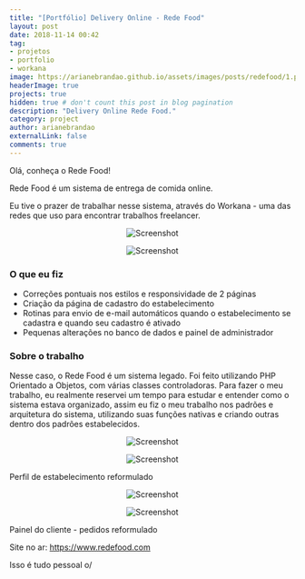 ```yaml
---
title: "[Portfólio] Delivery Online - Rede Food"
layout: post
date: 2018-11-14 00:42
tag:
- projetos
- portfolio
- workana
image: https://arianebrandao.github.io/assets/images/posts/redefood/1.png
headerImage: true
projects: true
hidden: true # don't count this post in blog pagination
description: "Delivery Online Rede Food."
category: project
author: arianebrandao
externalLink: false
comments: true
---
```


Olá, conheça o Rede Food!

Rede Food é um sistema de entrega de comida online.

Eu tive o prazer de trabalhar nesse sistema, através do Workana - uma das redes que uso para encontrar trabalhos freelancer.


<p align="center"><img data-src="{{ site.url }}/assets/images/posts/redefood/2.jpg" class="lazyload" alt="Screenshot" /></p>
<noscript>
	<p align="center"><img src="{{ site.url }}/assets/images/posts/redefood/2.jpg" alt="Screenshot" /></p>
</noscript>


### O que eu fiz

* Correções pontuais nos estilos e responsividade de 2 páginas
* Criação da página de cadastro do estabelecimento
* Rotinas para envio de e-mail automáticos quando o estabelecimento se cadastra e quando seu cadastro é ativado
* Pequenas alterações no banco de dados e painel de administrador


### Sobre o trabalho

Nesse caso, o Rede Food é um sistema legado. Foi feito utilizando PHP Orientado a Objetos, com várias classes controladoras. Para fazer o meu trabalho, eu realmente reservei um tempo para estudar e entender como o sistema estava organizado, assim eu fiz o meu trabalho nos padrões e arquitetura do sistema, utilizando suas funções nativas e criando outras dentro dos padrões estabelecidos.


<p align="center"><img data-src="{{ site.url }}/assets/images/posts/redefood/3.jpg" class="lazyload" alt="Screenshot" /></p>
<noscript>
	<p align="center"><img src="{{ site.url }}/assets/images/posts/redefood/3.jpg" alt="Screenshot" /></p>
</noscript>
<figcaption class="caption">Perfil de estabelecimento reformulado</figcaption>
<div class="breaker"></div>


<p align="center"><img data-src="{{ site.url }}/assets/images/posts/redefood/4.jpg" class="lazyload" alt="Screenshot" /></p>
<noscript>
	<p align="center"><img src="{{ site.url }}/assets/images/posts/redefood/4.jpg" alt="Screenshot" /></p>
</noscript>
<figcaption class="caption">Painel do cliente - pedidos reformulado</figcaption>
<div class="breaker"></div>

Site no ar: <https://www.redefood.com>

Isso é tudo pessoal o/